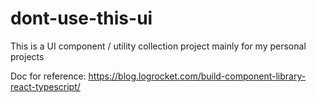 # dont-use-this-ui

This is a UI component / utility collection project mainly for my personal projects

Doc for reference: https://blog.logrocket.com/build-component-library-react-typescript/

